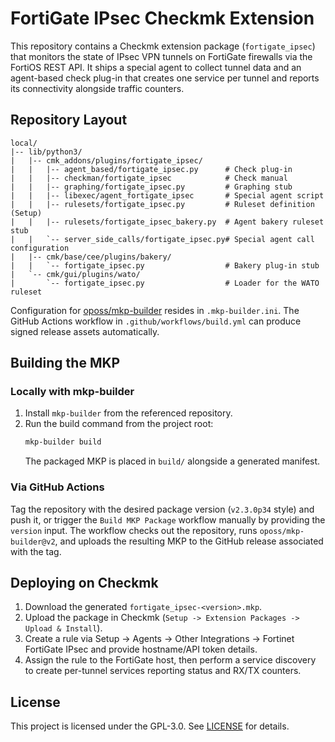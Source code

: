# FortiGate IPsec Checkmk Extension

This repository contains a Checkmk extension package (`fortigate_ipsec`) that monitors the state of IPsec VPN tunnels on FortiGate firewalls via the FortiOS REST API. It ships a special agent to collect tunnel data and an agent-based check plug-in that creates one service per tunnel and reports its connectivity alongside traffic counters.

## Repository Layout

```
local/
|-- lib/python3/
|   |-- cmk_addons/plugins/fortigate_ipsec/
|   |   |-- agent_based/fortigate_ipsec.py      # Check plug-in
|   |   |-- checkman/fortigate_ipsec            # Check manual
|   |   |-- graphing/fortigate_ipsec.py         # Graphing stub
|   |   |-- libexec/agent_fortigate_ipsec       # Special agent script
|   |   |-- rulesets/fortigate_ipsec.py         # Ruleset definition (Setup)
|   |   |-- rulesets/fortigate_ipsec_bakery.py  # Agent bakery ruleset stub
|   |   `-- server_side_calls/fortigate_ipsec.py# Special agent call configuration
|   |-- cmk/base/cee/plugins/bakery/
|   |   `-- fortigate_ipsec.py                  # Bakery plug-in stub
|   `-- cmk/gui/plugins/wato/
|       `-- fortigate_ipsec.py                  # Loader for the WATO ruleset
```

Configuration for [oposs/mkp-builder](https://github.com/oposs/mkp-builder) resides in `.mkp-builder.ini`. The GitHub Actions workflow in `.github/workflows/build.yml` can produce signed release assets automatically.

## Building the MKP

### Locally with mkp-builder

1. Install `mkp-builder` from the referenced repository.
2. Run the build command from the project root:
   ```bash
   mkp-builder build
   ```
   The packaged MKP is placed in `build/` alongside a generated manifest.

### Via GitHub Actions

Tag the repository with the desired package version (`v2.3.0p34` style) and push it, or trigger the `Build MKP Package` workflow manually by providing the `version` input. The workflow checks out the repository, runs `oposs/mkp-builder@v2`, and uploads the resulting MKP to the GitHub release associated with the tag.

## Deploying on Checkmk

1. Download the generated `fortigate_ipsec-<version>.mkp`.
2. Upload the package in Checkmk (`Setup -> Extension Packages -> Upload & Install`).
3. Create a rule via Setup -> Agents -> Other Integrations -> Fortinet FortiGate IPsec and provide hostname/API token details.
4. Assign the rule to the FortiGate host, then perform a service discovery to create per-tunnel services reporting status and RX/TX counters.

## License

This project is licensed under the GPL-3.0. See [LICENSE](LICENSE) for details.
